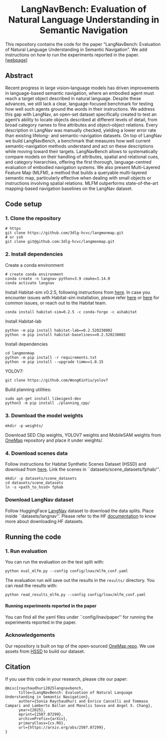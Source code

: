<p align="center">
  <h1 align="center">LangNavBench: Evaluation of Natural Language Understanding in Semantic Navigation</h1>

This repository contains the code for the paper "LangNavBench: Evaluation of Natural Language
Understanding in Semantic Navigation". We add instructions on how to run the experiments reported in the paper. [[webpage]](https://3dlg-hcvc.github.io/langmonmap/)

## Abstract
Recent progress in large vision–language models has driven improvements in language-based semantic navigation, where an embodied agent must reach a target object described in natural language. Despite these advances, we still lack a clear, language-focused benchmark for testing how well such agents ground the words in their instructions.
We address this gap with LangNav, an open-set dataset specifically created to test an agent’s ability to locate objects described at different levels of detail, from broad category names to fine attributes and object–object relations. Every description in LangNav was manually checked, yielding a lower error rate than existing lifelong- and semantic-navigation datasets. On top of LangNav we build LangNavBench, a benchmark that measures how well current semantic-navigation methods understand and act on these descriptions while moving toward their targets. LangNavBench allows to systematically compare models on their handling of attributes, spatial and relational cues, and category hierarchies, offering the first thorough, language-centred evaluation of embodied navigation systems. We also present  Multi-Layered Feature Map (MLFM), a method that builds a queryable multi-layered semantic map, particularly effective when dealing with small objects or instructions involving spatial relations. MLFM outperforms state-of-the-art mapping-based navigation baselines on the LangNav dataset.

## Code setup

### 1. Clone the repository
```
# https
git clone https://github.com/3dlg-hcvc/langmonmap.git
# or ssh
git clone git@github.com:3dlg-hcvc/langmonmap.git
```
### 2. Install dependencies
Create a conda environment
```
# create conda environment
conda create -n langnav python=3.9 cmake=3.14.0
conda activate langnav
```

Install Habitat-sim v0.2.5, following instructions from [here](https://github.com/facebookresearch/habitat-sim/tree/v0.2.5). In case you encounter issues with Habitat-sim installation, please refer [here](https://github.com/facebookresearch/habitat-sim/tree/v0.2.5?tab=readme-ov-file#common-testing-issues) or [here](https://github.com/facebookresearch/habitat-sim/issues) for common issues, or reach out to the Habitat team.
```
conda install habitat-sim=0.2.5 -c conda-forge -c aihabitat
```

Install Habitat-lab
```
python -m pip install habitat-lab==0.2.520230802
python -m pip install habitat-baselines==0.2.520230802
```

Install dependencies
```
cd langmonmap
python -m pip install -r requirements.txt
python -m pip install --upgrade timm==1.0.15
```

YOLOV7:
```
git clone https://github.com/WongKinYiu/yolov7
```

Build planning utilities:
```
sudo apt-get install libeigen3-dev
python3 -m pip install ./planning_cpp/
```

### 3. Download the model weights
```
mkdir -p weights/
```
Download SED Clip weights, YOLOV7 weights and MobileSAM weights from [OneMap](https://github.com/KTH-RPL/OneMap?tab=readme-ov-file#3-download-the-model-weights) repository and place it under weights/.

### 4. Download scenes data
Follow instructions for Habitat Synthetic Scenes Dataset (HSSD) and download from [here](https://huggingface.co/datasets/hssd/hssd-hab).
Link the scenes in ``datasets/scene_datasets/fphab/''.
```
mkdir -p datasets/scene_datasets
cd datasets/scene_datasets
ln -s <path_to_hssd> fphab
```

### Download LangNav dataset
Follow HuggingFace [LangNav](https://huggingface.co/datasets/3dlg-hcvc/langnav) dataset to download the data splits.
Place inside ``datasets/langnav''. Please refer to the HF [documentation](https://huggingface.co/docs/hub/en/datasets-downloading#using-git) to know more about downloading HF datasets.

## Running the code
### 1. Run evaluation
You can run the evaluation on the test split with:
```
python eval_mlfm.py --config config/lnav/mlfm_conf.yaml
```
The evaluation run will save out the results in the `results/` directory. You can read the results with:
```
python read_results_mlfm.py --config config/lnav/mlfm_conf.yaml
```
#### Running experiments reported in the paper
You can find all the yaml files under ``config/lnav/paper'' for running the experiments reported in the paper.

### Acknowledgements
Our repository is built on top of the open-sourced [OneMap repo](https://github.com/KTH-RPL/OneMap).
We use assets from [HSSD](https://huggingface.co/datasets/hssd/hssd-hab) to build our dataset.

## Citation
If you use this code in your research, please cite our paper:
```
@misc{raychaudhuri2025langnavbench,
      title={LangNavBench: Evaluation of Natural Language Understanding in Semantic Navigation}, 
      author={Sonia Raychaudhuri and Enrico Cancelli and Tommaso Campari and Lamberto Ballan and Manolis Savva and Angel X. Chang},
      year={2025},
      eprint={2507.07299},
      archivePrefix={arXiv},
      primaryClass={cs.RO},
      url={https://arxiv.org/abs/2507.07299}, 
}
```
